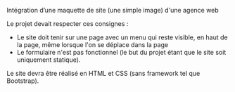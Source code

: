 Intégration d’une maquette de site (une simple image) d'une agence web

Le projet devait respecter ces consignes : 
  - Le site doit tenir sur une page avec un menu qui reste visible, en haut de la page, même lorsque l'on se déplace dans la page 
  - Le formulaire n'est pas fonctionnel (le but du projet étant que le site soit uniquement statique).

Le site devra être réalisé en HTML et CSS (sans framework tel que Bootstrap).

